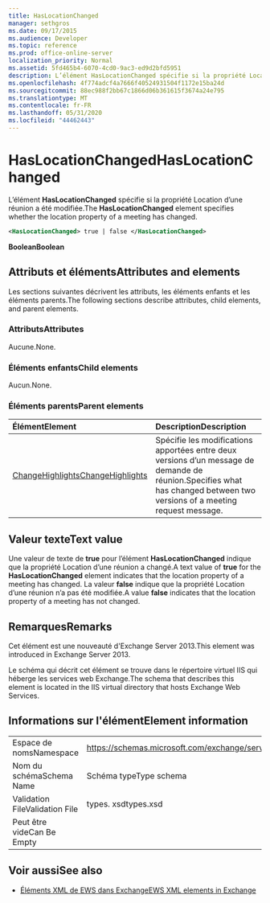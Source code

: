 ```yaml
---
title: HasLocationChanged
manager: sethgros
ms.date: 09/17/2015
ms.audience: Developer
ms.topic: reference
ms.prod: office-online-server
localization_priority: Normal
ms.assetid: 5fd465b4-6070-4cd0-9ac3-ed9d2bfd5951
description: L’élément HasLocationChanged spécifie si la propriété Location d’une réunion a été modifiée.
ms.openlocfilehash: 4f774adcf4a7666f40524931504f1172e15ba24d
ms.sourcegitcommit: 88ec988f2bb67c1866d06b361615f3674a24e795
ms.translationtype: MT
ms.contentlocale: fr-FR
ms.lasthandoff: 05/31/2020
ms.locfileid: "44462443"
---
```

# <a name="haslocationchanged"></a><span data-ttu-id="6674f-103">HasLocationChanged</span><span class="sxs-lookup"><span data-stu-id="6674f-103">HasLocationChanged</span></span>

<span data-ttu-id="6674f-104">L’élément **HasLocationChanged** spécifie si la propriété Location d’une réunion a été modifiée.</span><span class="sxs-lookup"><span data-stu-id="6674f-104">The **HasLocationChanged** element specifies whether the location property of a meeting has changed.</span></span> 
  
```XML
<HasLocationChanged> true | false </HasLocationChanged>
```

 <span data-ttu-id="6674f-105">**Boolean**</span><span class="sxs-lookup"><span data-stu-id="6674f-105">**Boolean**</span></span>
## <a name="attributes-and-elements"></a><span data-ttu-id="6674f-106">Attributs et éléments</span><span class="sxs-lookup"><span data-stu-id="6674f-106">Attributes and elements</span></span>

<span data-ttu-id="6674f-107">Les sections suivantes décrivent les attributs, les éléments enfants et les éléments parents.</span><span class="sxs-lookup"><span data-stu-id="6674f-107">The following sections describe attributes, child elements, and parent elements.</span></span>
  
### <a name="attributes"></a><span data-ttu-id="6674f-108">Attributs</span><span class="sxs-lookup"><span data-stu-id="6674f-108">Attributes</span></span>

<span data-ttu-id="6674f-109">Aucune.</span><span class="sxs-lookup"><span data-stu-id="6674f-109">None.</span></span>
  
### <a name="child-elements"></a><span data-ttu-id="6674f-110">Éléments enfants</span><span class="sxs-lookup"><span data-stu-id="6674f-110">Child elements</span></span>

<span data-ttu-id="6674f-111">Aucun.</span><span class="sxs-lookup"><span data-stu-id="6674f-111">None.</span></span>
  
### <a name="parent-elements"></a><span data-ttu-id="6674f-112">Éléments parents</span><span class="sxs-lookup"><span data-stu-id="6674f-112">Parent elements</span></span>

|<span data-ttu-id="6674f-113">**Élément**</span><span class="sxs-lookup"><span data-stu-id="6674f-113">**Element**</span></span>|<span data-ttu-id="6674f-114">**Description**</span><span class="sxs-lookup"><span data-stu-id="6674f-114">**Description**</span></span>|
|:-----|:-----|
|[<span data-ttu-id="6674f-115">ChangeHighlights</span><span class="sxs-lookup"><span data-stu-id="6674f-115">ChangeHighlights</span></span>](changehighlights.md) <br/> |<span data-ttu-id="6674f-116">Spécifie les modifications apportées entre deux versions d’un message de demande de réunion.</span><span class="sxs-lookup"><span data-stu-id="6674f-116">Specifies what has changed between two versions of a meeting request message.</span></span>  <br/> |
   
## <a name="text-value"></a><span data-ttu-id="6674f-117">Valeur texte</span><span class="sxs-lookup"><span data-stu-id="6674f-117">Text value</span></span>

<span data-ttu-id="6674f-118">Une valeur de texte de **true** pour l’élément **HasLocationChanged** indique que la propriété Location d’une réunion a changé.</span><span class="sxs-lookup"><span data-stu-id="6674f-118">A text value of **true** for the **HasLocationChanged** element indicates that the location property of a meeting has changed.</span></span> <span data-ttu-id="6674f-119">La valeur **false** indique que la propriété Location d’une réunion n’a pas été modifiée.</span><span class="sxs-lookup"><span data-stu-id="6674f-119">A value **false** indicates that the location property of a meeting has not changed.</span></span> 
  
## <a name="remarks"></a><span data-ttu-id="6674f-120">Remarques</span><span class="sxs-lookup"><span data-stu-id="6674f-120">Remarks</span></span>

<span data-ttu-id="6674f-121">Cet élément est une nouveauté d'Exchange Server 2013.</span><span class="sxs-lookup"><span data-stu-id="6674f-121">This element was introduced in Exchange Server 2013.</span></span>
  
<span data-ttu-id="6674f-122">Le schéma qui décrit cet élément se trouve dans le répertoire virtuel IIS qui héberge les services web Exchange.</span><span class="sxs-lookup"><span data-stu-id="6674f-122">The schema that describes this element is located in the IIS virtual directory that hosts Exchange Web Services.</span></span>
  
## <a name="element-information"></a><span data-ttu-id="6674f-123">Informations sur l'élément</span><span class="sxs-lookup"><span data-stu-id="6674f-123">Element information</span></span>

|||
|:-----|:-----|
|<span data-ttu-id="6674f-124">Espace de noms</span><span class="sxs-lookup"><span data-stu-id="6674f-124">Namespace</span></span>  <br/> |https://schemas.microsoft.com/exchange/services/2006/types  <br/> |
|<span data-ttu-id="6674f-125">Nom du schéma</span><span class="sxs-lookup"><span data-stu-id="6674f-125">Schema Name</span></span>  <br/> |<span data-ttu-id="6674f-126">Schéma type</span><span class="sxs-lookup"><span data-stu-id="6674f-126">Type schema</span></span>  <br/> |
|<span data-ttu-id="6674f-127">Validation File</span><span class="sxs-lookup"><span data-stu-id="6674f-127">Validation File</span></span>  <br/> |<span data-ttu-id="6674f-128">types. xsd</span><span class="sxs-lookup"><span data-stu-id="6674f-128">types.xsd</span></span>  <br/> |
|<span data-ttu-id="6674f-129">Peut être vide</span><span class="sxs-lookup"><span data-stu-id="6674f-129">Can Be Empty</span></span>  <br/> ||
   
## <a name="see-also"></a><span data-ttu-id="6674f-130">Voir aussi</span><span class="sxs-lookup"><span data-stu-id="6674f-130">See also</span></span>



- [<span data-ttu-id="6674f-131">Éléments XML de EWS dans Exchange</span><span class="sxs-lookup"><span data-stu-id="6674f-131">EWS XML elements in Exchange</span></span>](ews-xml-elements-in-exchange.md)


